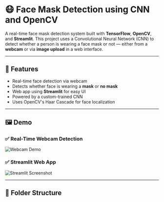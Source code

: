 # 😷 Face Mask Detection using CNN and OpenCV

A real-time face mask detection system built with **TensorFlow**, **OpenCV**, and **Streamlit**. This project uses a Convolutional Neural Network (CNN) to detect whether a person is wearing a face mask or not — either from a **webcam** or via **image upload** in a web interface.

---

## 🚀 Features

- Real-time face detection via webcam
- Detects whether face is wearing a **mask** or **no mask**
- Web app using **Streamlit** for easy UI
- Powered by a custom-trained CNN
- Uses OpenCV's Haar Cascade for face localization

---

## 🖼️ Demo

### ✅ Real-Time Webcam Detection
![Webcam Demo](https://user-images.githubusercontent.com/example.gif)

### ✅ Streamlit Web App
![Streamlit Screenshot](https://user-images.githubusercontent.com/example.png)

---

## 📁 Folder Structure

